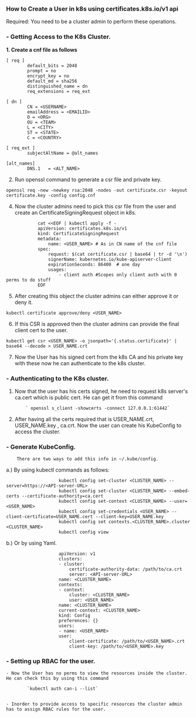 ### How to Create a User in k8s using certificates.k8s.io/v1 api

Required: You need to be a cluster admin to perform these operations.

### - Getting Access to the K8s Cluster.

**1. Create a cnf file as follows**


```
[ req ]
        default_bits = 2048
        prompt = no
        encrypt_key = no
        default_md = sha256
        distinguished_name = dn
        req_extensions = req_ext

[ dn ]
        CN = <USERNAME>
        emailAddress = <EMAILID>
        O = <ORG>
        OU = <TEAM>
        L = <CITY>
        ST = <STATE>
        C = <COUNTRY>

[ req_ext ]
        subjectAltName = @alt_names

[alt_names]
        DNS.1   = <ALT_NAME>
```


2. Run openssl command to generate a csr file and private key.


`openssl req -new -newkey rsa:2048 -nodes -out certificate.csr -keyout certificate.key -config config.cnf`
  

4. Now the cluster admins need to pick this csr file from the user and create an CertificateSigningRequest object in k8s.

  
```
            cat <<EOF | kubectl apply -f -
            apiVersion: certificates.k8s.io/v1
            kind: CertificateSigningRequest
            metadata:
                name: <USER_NAME> # As in CN name of the cnf file
            spec:
                request: $(cat certificate.csr | base64 | tr -d '\n')
                signerName: kubernetes.io/kube-apiserver-client
                expirationSeconds: 86400  # one day
                usages:
                    - client auth #Scopes only client auth with 0 perms to do stuff 
            EOF
```

5. After creating this object the cluster admins can either approve it or deny it.


`kubectl certificate approve/deny <USER_NAME>`


6. If this CSR is approved then the cluster admins can provide the final client cert to the user.


 `kubectl get csr <USER_NAME> -o jsonpath='{.status.certificate}' | base64 --decode > USER_NAME.crt`


7. Now the User has his signed cert from the k8s CA and his private key with these now he can authenticate to the k8s cluster.


### - Authenticating to the K8s cluster.

1. Now that the user has his certs signed, he need to request k8s server's ca.cert which is public cert. He can get it from this command

           ` openssl s_client -showcerts -connect 127.0.0.1:61442`

    

2. After having all the certs required that is USER_NAME.crt, USER_NAME.key , ca.crt. Now the user can create his KubeConfig to access the cluster.


### - Generate KubeConfig. 

        There are two ways to add this info in ~/.kube/config.

a.) By using kubectl commands as follows:


```
                    kubectl config set-cluster <CLUSTER_NAME> --server=https://<API-server-URL>
                    kubectl config set-cluster <CLUSTER_NAME> --embed-certs --certificate-authority=ca.cert
                    kubectl config set-context <CLUSTER_NAME> --user=<USER_NAME>
                    kubectl config set-credentials <USER_NAME> --client-certificate=USER_NAME.cert --client-key=USER_NAME.key
                    kubectl config set contexts.<CLUSTER_NAME>.cluster <CLUSTER_NAME>
                    kubectl config view
```

b.) Or by using Yaml.

```
                    apiVersion: v1
                    clusters:
                    - cluster:
                        certificate-authority-data: /path/to/ca.crt
                        server: <API-server-URL>
                    name: <CLUSTER_NAME>
                    contexts:
                    - context:
                        cluster: <CLUSTER_NAME>
                        user: <USER_NAME>
                    name: <CLUSTER_NAME>
                    current-context: <CLUSTER_NAME>
                    kind: Config
                    preferences: {}
                    users:
                    - name: <USER_NAME>
                    user:
                        client-certificate: /path/to/<USER_NAME>.crt
                        client-key: /path/to/<USER_NAME>.key
```


### - Setting up RBAC for the user.

    - Now the User has no perms to view the resources inside the cluster. He can check this by using this command
       
            `kubectl auth can-i --list`

    
    - Inorder to provide access to specific resources the cluster admin has to assign RBAC rules for the user.
